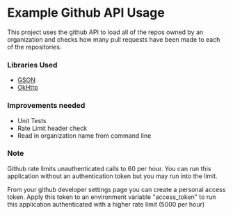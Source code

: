 # Example Github API Usage

This project uses the github API to load all of the repos owned by an organization and checks how many pull requests have been made to each of the repositories.

### Libraries Used
- [GSON](https://github.com/google/gson)
- [OkHttp](http://square.github.io/okhttp/)

### Improvements needed
- Unit Tests
- Rate Limit header check
- Read in organization name from command line

### Note
Github rate limits unauthenticated calls to 60 per hour. You can run this application without an authentication token but you may run into the limit.

From your github developer settings page you can create a personal access token. Apply this token to an environment variable "access_token" to run this application authenticated with a higher rate limit (5000 per hour)